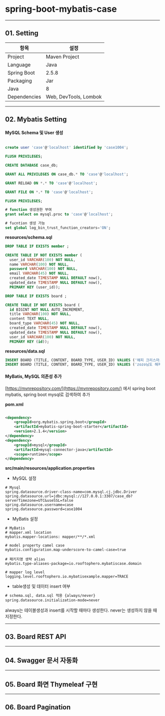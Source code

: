 # spring-boot-mybatis-case

---

## 01. Setting


| 항목 | 설정 |
| --- | --- |
| Project | Maven Project |
| Language | Java |
| Spring Boot | 2.5.8 |
| Packaging | Jar |
| Java | 8 |
| Dependencies | Web, DevTools, Lombok |


---

## 02. Mybatis Setting


#### MySQL Schema 및 User 생성

```sql

create user 'case'@'localhost' identified by 'case1004';

FLUSH PRIVILEGES;

CREATE DATABASE case_db;

GRANT ALL PRIVILEGES ON case_db.* TO 'case'@'localhost';

GRANT RELOAD ON *.* TO 'case'@'localhost';

GRANT FILE ON *.* TO 'case'@'localhost';

FLUSH PRIVILEGES;

# function 생성권한 부여
grant select on mysql.proc to 'case'@'localhost';

# fucntion 생성 가능
set global log_bin_trust_function_creators='ON';
```

**resources/schema.sql**

```sql 
DROP TABLE IF EXISTS member ;

CREATE TABLE IF NOT EXISTS member (
  user_id VARCHAR(100) NOT NULL,
  name VARCHAR(100) NOT NULL,
  password VARCHAR(100) NOT NULL,
  email VARCHAR(45) NOT NULL,
  created_date TIMESTAMP NULL DEFAULT now(),
  updated_date TIMESTAMP NULL DEFAULT now(),
  PRIMARY KEY (user_id));

DROP TABLE IF EXISTS board ;

CREATE TABLE IF NOT EXISTS board (
  id BIGINT NOT NULL AUTO_INCREMENT,
  title VARCHAR(100) NOT NULL,
  content TEXT NULL,
  board_type VARCHAR(45) NOT NULL,
  created_date TIMESTAMP NULL DEFAULT now(),
  updated_date TIMESTAMP NULL DEFAULT now(),
  user_id VARCHAR(100) NOT NULL,
  PRIMARY KEY (id));

```

**resources/data.sql**

```sql
INSERT BOARD (TITLE, CONTENT, BOARD_TYPE, USER_ID) VALUES ('해피 크리스마스','모두 행복한 크리스마스 되세요','자유게시판','zozo');
INSERT BOARD (TITLE, CONTENT, BOARD_TYPE, USER_ID) VALUES ('zozo님도 해피','zozo님도 해피 크리스마스와 뜻깊은 새해 맞으시길','자유게시판', 'yoyo');
```

#### MyBatis, MySQL 의존성 추가

[https://mvnrepository.com/](https://mvnrepository.com/)
에서 spring boot mybatis, spring boot mysql로 검색하여 추가

**pom.xml**

```xml

<dependency>
    <groupId>org.mybatis.spring.boot</groupId>
    <artifactId>mybatis-spring-boot-starter</artifactId>
    <version>2.1.4</version>
</dependency>
<dependency>
    <groupId>mysql</groupId>
    <artifactId>mysql-connector-java</artifactId>
    <scope>runtime</scope>
</dependency>
```

**src/main/resources/application.properties**

- MySQL 설정

```
# Mysql
spring.datasource.driver-class-name=com.mysql.cj.jdbc.Driver
spring.datasource.url=jdbc:mysql://127.0.0.1:3307/case_db?serverTimezone=UTC&useSSL=false
spring.datasource.username=case
spring.datasource.password=case1004

```

- MyBatis 설정

```
# MyBatis
# mapper.xml location
mybatis.mapper-locations: mapper/**/*.xml

# model property camel case
mybatis.configuration.map-underscore-to-camel-case=true

# 패키지명 생략 alias
mybatis.type-aliases-package=io.rooftophero.mybatiscase.domain

# mapper log level
logging.level.rooftophero.io.mybatisexample.mapper=TRACE

```

- table생성 및 데이터 insert 여부

```xml
# schema.sql, data.sql 적용 {always/never}
spring.datasource.initialization-mode=never
```

always는 테이블생성과 insert를 시작할 때마다 생성한다. never는 생성하지 않을 때 지정한다.

---

## 03. Board REST API

---

## 04. Swagger 문서 자동화 

---

## 05. Board 화면 Thymeleaf 구현

---

## 06. Board Pagination

